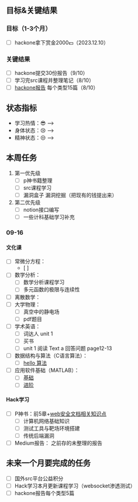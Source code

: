 ## 目标&关键结果
### 目标（1-3个月）
- [ ] hackone拿下赏金2000💵（2023.12.10）
### 关键结果
- [ ] hackone提交30份报告（9/10）
- [ ] 学习完src课程并整理笔记（8/10）
- [ ] [hackone报告](https://github.com/reddelexc/hackerone-reports) 每个类型15篇（8/10）
## 状态指标
- 学习热情：😎 --> 
- 身体状态：😢 --> 
- 精神状态：😒 --> 

## 本周任务

1. 第一优先级
	- [ ] p神书籍整理
	- [ ] src课程学习
	- [ ] 漏洞盒子 漏洞挖掘（把现有的钱提出来）
2. 第二优先级
	- [ ] notion接口编写
	- [ ] 一些计科基础学习补充

### 09-16
#### 文化课
- [ ] 常微分方程：
	- [ ] 
- [ ] 数学分析：
	- [ ] 数学分析课程学习
	- [ ] 多元函数的极限与连续性
- [ ] 离散数学： 
- [ ] 大学物理：
	- [ ] 真空中的静电场
	- [ ] pdf题目
- [ ] 学术英语：
	- [ ] 词达人 unit 1
	- [ ] 买书 
	- [ ] unit 1 阅读 Text a 回答问题 page12-13
- [ ] 数据结构与算法（C语言算法）：
	- [ ] [hello 算法](https://www.hello-algo.com/)
- [ ] 应用软件基础（MATLAB）：
	- [ ] [基础](https://www.bilibili.com/video/BV13D4y1Q7RS/?share_source=copy_web&vd_source=cb3ded45d35379e8fd250c6b3997251c)
	- [ ] [进阶](https://www.bilibili.com/video/BV1GJ41137UH/?spm_id_from=333.788.recommend_more_video.0&vd_source=5f4f31ca939fbba01cb0ba2f7b60b9e3)

#### Hack学习
- [ ] P神书：前5章+[web安全文档相关知识点](https://websec.readthedocs.io/zh/latest/#)
	- [ ] 计算机网络基础知识
	- [ ] 测试工具与靶场环境搭建
	- [ ] 传统后端漏洞
- [ ] Medium报告： 之前存的未整理的报告
## 未来一个月要完成的任务
- [ ] 国外src平台公益积分
- [ ] Hack学习本月更新课程学习（websocket渗透测试）
- [ ] hackone报告每个类型5篇